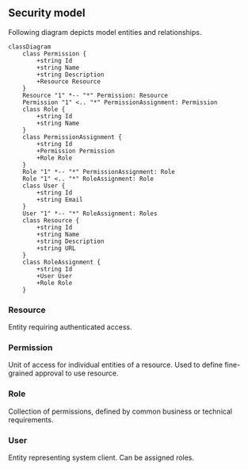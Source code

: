 ## Security model
Following diagram depicts model entities and relationships.

```mermaid
classDiagram
    class Permission {
        +string Id
        +string Name
        +string Description
        +Resource Resource
    }
    Resource "1" *-- "*" Permission: Resource
    Permission "1" <.. "*" PermissionAssignment: Permission
    class Role {
        +string Id
        +string Name        
    }
    class PermissionAssignment {
        +string Id
        +Permission Permission
        +Role Role
    }
    Role "1" *-- "*" PermissionAssignment: Role
    Role "1" <.. "*" RoleAssignment: Role
    class User {
        +string Id
        +string Email
    }
    User "1" *-- "*" RoleAssignment: Roles
    class Resource {
        +string Id
        +string Name
        +string Description
        +string URL
    }    
    class RoleAssignment {
        +string Id
        +User User
        +Role Role
    }
```

### Resource
Entity requiring authenticated access.
### Permission
Unit of access for individual entities of a resource. Used to define fine-grained approval to use resource.
### Role
Collection of permissions, defined by common business or technical requirements.
### User
Entity representing system client. Can be assigned roles.
